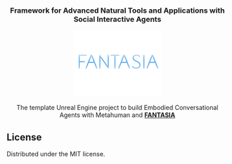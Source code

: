 <!--[![Stargazers][stars-shield]][stars-url] -->

<h3 align="center">Framework for Advanced Natural Tools and Applications with Social Interactive Agents</h3>

<p align="center">
<a href="https://github.com/antori82/FANTASIA">
    <img src="images/Logo.jpg" alt="Logo" width="200" height="150">
  </a>
  <p align="center">
	The template Unreal Engine project to build Embodied Conversational Agents with Metahuman and <a href="https://github.com/antori82/FANTASIA"><strong>FANTASIA</strong></a>
  </p>
</p>

<!-- LICENSE -->
## License

Distributed under the MIT license.